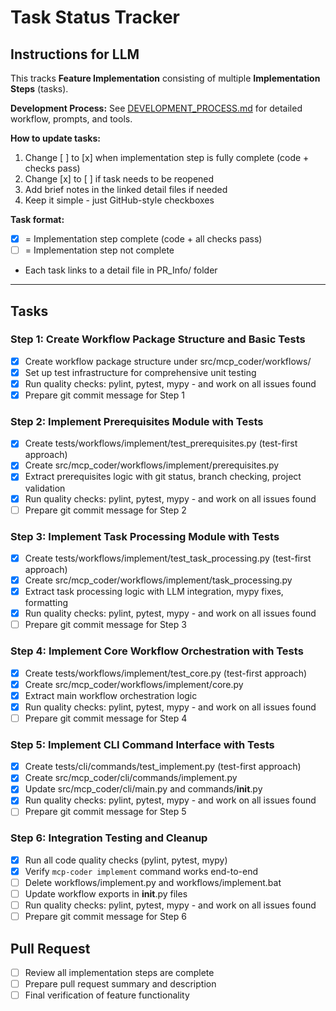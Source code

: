 # Task Status Tracker

## Instructions for LLM

This tracks **Feature Implementation** consisting of multiple **Implementation Steps** (tasks).

**Development Process:** See [DEVELOPMENT_PROCESS.md](./DEVELOPMENT_PROCESS.md) for detailed workflow, prompts, and tools.

**How to update tasks:**
1. Change [ ] to [x] when implementation step is fully complete (code + checks pass)
2. Change [x] to [ ] if task needs to be reopened
3. Add brief notes in the linked detail files if needed
4. Keep it simple - just GitHub-style checkboxes

**Task format:**
- [x] = Implementation step complete (code + all checks pass)
- [ ] = Implementation step not complete
- Each task links to a detail file in PR_Info/ folder

---

## Tasks

### Step 1: Create Workflow Package Structure and Basic Tests
- [x] Create workflow package structure under src/mcp_coder/workflows/
- [x] Set up test infrastructure for comprehensive unit testing
- [x] Run quality checks: pylint, pytest, mypy - and work on all issues found
- [x] Prepare git commit message for Step 1

### Step 2: Implement Prerequisites Module with Tests
- [x] Create tests/workflows/implement/test_prerequisites.py (test-first approach)
- [x] Create src/mcp_coder/workflows/implement/prerequisites.py
- [x] Extract prerequisites logic with git status, branch checking, project validation
- [x] Run quality checks: pylint, pytest, mypy - and work on all issues found
- [ ] Prepare git commit message for Step 2

### Step 3: Implement Task Processing Module with Tests
- [x] Create tests/workflows/implement/test_task_processing.py (test-first approach)
- [x] Create src/mcp_coder/workflows/implement/task_processing.py
- [x] Extract task processing logic with LLM integration, mypy fixes, formatting
- [x] Run quality checks: pylint, pytest, mypy - and work on all issues found
- [ ] Prepare git commit message for Step 3

### Step 4: Implement Core Workflow Orchestration with Tests
- [x] Create tests/workflows/implement/test_core.py (test-first approach)
- [x] Create src/mcp_coder/workflows/implement/core.py
- [x] Extract main workflow orchestration logic
- [x] Run quality checks: pylint, pytest, mypy - and work on all issues found
- [ ] Prepare git commit message for Step 4

### Step 5: Implement CLI Command Interface with Tests
- [x] Create tests/cli/commands/test_implement.py (test-first approach)
- [x] Create src/mcp_coder/cli/commands/implement.py
- [x] Update src/mcp_coder/cli/main.py and commands/__init__.py
- [x] Run quality checks: pylint, pytest, mypy - and work on all issues found
- [ ] Prepare git commit message for Step 5

### Step 6: Integration Testing and Cleanup
- [x] Run all code quality checks (pylint, pytest, mypy)
- [x] Verify `mcp-coder implement` command works end-to-end
- [ ] Delete workflows/implement.py and workflows/implement.bat
- [ ] Update workflow exports in __init__.py files
- [ ] Run quality checks: pylint, pytest, mypy - and work on all issues found
- [ ] Prepare git commit message for Step 6

## Pull Request
- [ ] Review all implementation steps are complete
- [ ] Prepare pull request summary and description
- [ ] Final verification of feature functionality